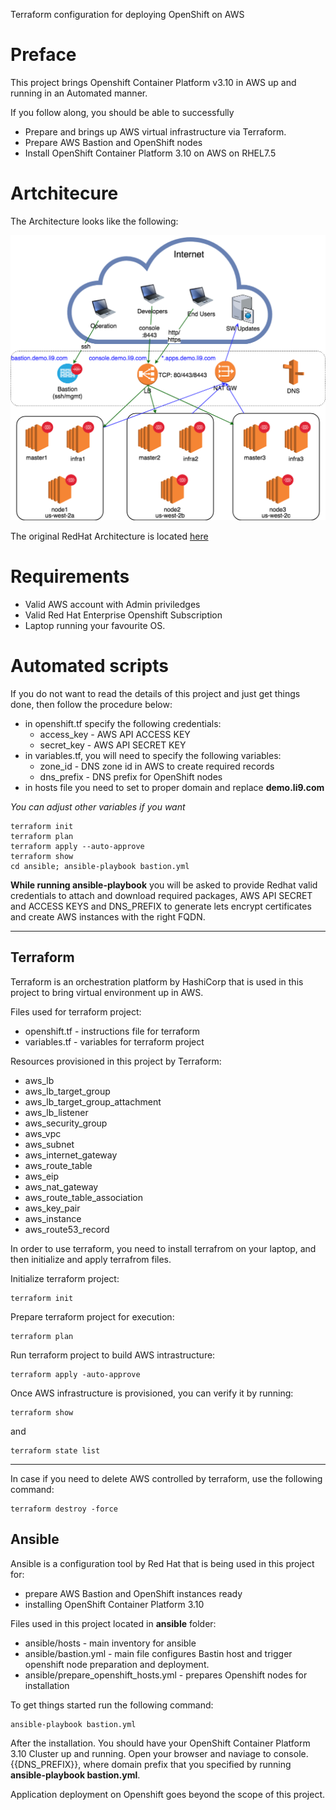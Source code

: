 Terraform configuration for deploying OpenShift on AWS


# Preface
This project brings Openshift Container Platform v3.10 in AWS up and running in an Automated manner.

If you follow along, you should be able to successfully
- Prepare and brings up AWS virtual infrastructure via Terraform.
- Prepare AWS Bastion and OpenShift nodes 
- Install OpenShift Container Platform 3.10 on AWS on RHEL7.5


# Artchitecure
The Architecture looks like the following:

![GitHub Logo](ocp-ha-on-aws.png)

The original RedHat Architecture is located [here](https://access.redhat.com/documentation/en-us/reference_architectures/2018/html/deploying_and_managing_openshift_3.10_on_amazon_web_services/reference_architecture_summary)

# Requirements
- Valid AWS account with Admin priviledges
- Valid Red Hat Enterprise Openshift Subscription
- Laptop running your favourite OS. 

# Automated scripts
If you do not want to read the details of this project and just get things done, then follow the procedure below:

- in openshift.tf specify the following credentials:
    - access_key - AWS API ACCESS KEY
    - secret_key - AWS API SECRET KEY
- in variables.tf, you will need to specify the following variables:
    -  zone_id - DNS zone id in AWS to create required records
    -  dns_prefix - DNS prefix for OpenShift nodes
- in hosts file you need to set to proper domain and replace **demo.li9.com**

*You can adjust other variables if you want*

```
terraform init 
terraform plan
terraform apply --auto-approve
terraform show
cd ansible; ansible-playbook bastion.yml
```

**While running ansible-playbook** you will be asked to provide Redhat valid credentials to attach and download required packages, AWS API SECRET and ACCESS KEYS and DNS_PREFIX to generate lets encrypt certificates and create AWS instances with the right FQDN.

---
## Terraform
Terraform is an orchestration platform by HashiCorp that is used in this project to bring virtual environment up in AWS. 

Files used for terraform project:
- openshift.tf - instructions file for terraform
- variables.tf - variables for terraform project

Resources provisioned in this project by Terraform:
- aws_lb
- aws_lb_target_group
- aws_lb_target_group_attachment
- aws_lb_listener
- aws_security_group
- aws_vpc
- aws_subnet
- aws_internet_gateway
- aws_route_table
- aws_eip
- aws_nat_gateway
- aws_route_table_association
- aws_key_pair
- aws_instance
- aws_route53_record


In order to use terraform, you need to install terrafrom on your laptop, and then initialize and apply terrafrom files.

Initialize terraform project:
```
terraform init
```

Prepare terraform project for execution:
```
terraform plan
```

Run terraform project to build AWS intrastructure:
```
terraform apply -auto-approve
```

Once AWS infrastructure is provisioned, you can verify it by running: 
```
terraform show
```
and 
```
terraform state list
```
---
In case if you need to delete AWS controlled by terraform, use the following command:
```
terraform destroy -force
```

## Ansible
Ansible is a configuration tool by Red Hat that is being used in this project for:
- prepare AWS Bastion and OpenShift instances ready
- installing OpenShift Container Platform 3.10

Files used in this project located in **ansible** folder:
- ansible/hosts - main inventory for ansible
- ansible/bastion.yml - main file configures Bastin host and trigger openshift node preparation and deployment.
- ansible/prepare_openshift_hosts.yml - prepares Openshift nodes for installation

To get things started run the following command:  
```
ansible-playbook bastion.yml
```

After the installation. You should have your OpenShift Container Platform 3.10 Cluster up and running. 
Open your browser and naviage to console.{{DNS_PREFIX}}, where domain prefix that you specified by running **ansible-playbook bastion.yml**.

Application deployment on Openshift goes beyond the scope of this project.
